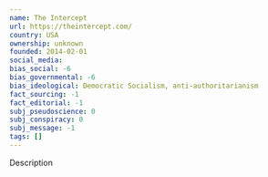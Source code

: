 ```yaml
---
name: The Intercept
url: https://theintercept.com/
country: USA
ownership: unknown
founded: 2014-02-01
social_media:
bias_social: -6
bias_governmental: -6
bias_ideological: Democratic Socialism, anti-authoritarianism
fact_sourcing: -1
fact_editorial: -1
subj_pseudoscience: 0
subj_conspiracy: 0
subj_message: -1
tags: []
---
```


Description
